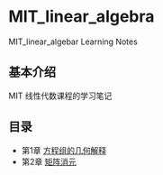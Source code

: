 # MIT_linear_algebra
MIT_linear_algebar Learning Notes

## 基本介绍

MIT 线性代数课程的学习笔记 

## 目录

+ 第1章 [方程组的几何解释](https://firewang2020.github.io/mmm/#/lesson1.md)
+ 第2章 [矩阵消元](https://firewang2020.github.io/mmm/#/lesson2/lesson2.md)
